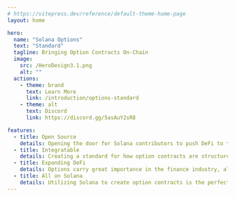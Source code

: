 ```yaml
---
# https://vitepress.dev/reference/default-theme-home-page
layout: home

hero:
  name: "Solana Options"
  text: "Standard"
  tagline: Bringing Option Contracts On-Chain
  image:
    src: /HeroDesign3.1.png
    alt: ""
  actions:
    - theme: brand
      text: Learn More
      link: /introduction/options-standard
    - theme: alt
      text: Discord
      link: https://discord.gg/5asAuY2sR8

features:
  - title: Open Source
    details: Opening the door for Solana contributors to push DeFi to the next level.
  - title: Integratable
    details: Creating a standard for how option contracts are structured, allows users to implement financial derivatives into their projects.
  - title: Expanding DeFi
    details: Options carry great importance in the finance industry, allowing traders to hedge against positions, and employers to incentivize employees.
  - title: All on Solana
    details: Utilizing Solana to create option contracts is the perfect blockchain due to its speed, scalability, and efficiency. 
---
```

